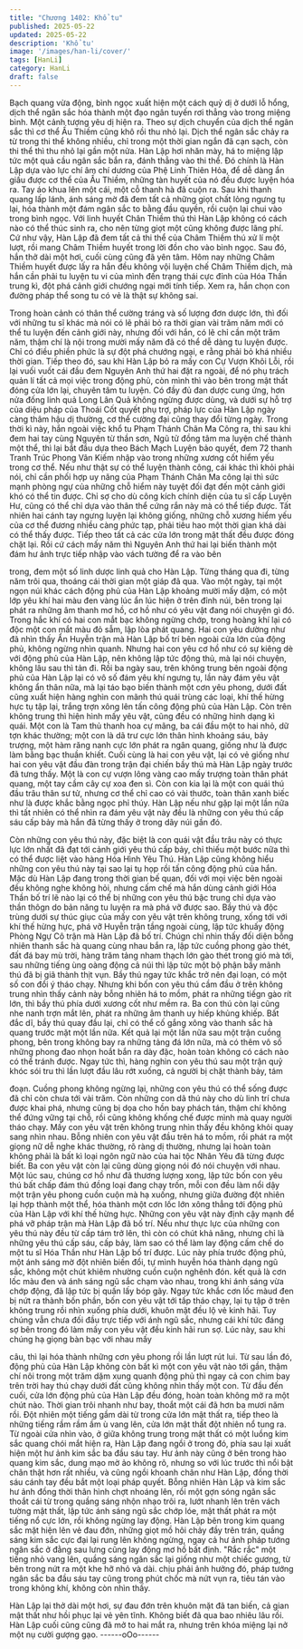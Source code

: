 ```yaml
---
title: "Chương 1402: Khổ tu"
published: 2025-05-22
updated: 2025-05-22
description: 'Khổ tu'
image: '/images/han-li/cover/'
tags: [HanLi]
category: HanLi
draft: false
---
```


Bạch quang vừa động, bình ngọc xuất hiện một cách quỷ dị ở
dưới lỗ hổng, dịch thể ngân sắc hóa thành một đạo ngân tuyến
rơi thẳng vào trong miệng bình. Một cảnh tượng yêu dị hiện ra.
Theo sự dịch chuyển của dịch thể ngân sắc thì cơ thể Ấu Thiềm
cũng khô rồi thu nhỏ lại.
Dịch thể ngân sắc chảy ra từ trong thi thể không nhiều, chỉ trong
một thời gian ngắn đã cạn sạch, còn thi thể thì thu nhỏ lại gần một
nửa. Hàn Lập hơi nhăn mày, há to miệng lập tức một quả cầu
ngân sắc bắn ra, đánh thẳng vào thi thể.
Đó chính là Hàn Lập dựa vào lực chí âm chí dương của Phệ Linh
Thiên Hỏa, để dễ dàng ẩn giấu được cơ thể của Ấu Thiềm,
những tàn huyết của nó đều được luyện hóa ra. Tay áo khua lên
một cái, một cỗ thanh hà đã cuộn ra.
Sau khi thanh quang lấp lánh, ánh sáng mờ đã đem tất cả những
giọt chất lỏng ngưng tụ lại, hóa thành một đám ngân sắc to bằng
đầu quyền, rồi cuộn lại chui vào trong bình ngọc.
Với linh huyết Chân Thiềm thú thì Hàn Lập không có cách nào có
thể thúc sinh ra, cho nên từng giọt một cũng không được lãng phí.
Cứ như vậy, Hàn Lập đã đem tất cả thi thể của Châm Thiềm thú
xử lí một lượt, rồi mang Châm Thiềm huyết trong lời đồn cho vào
bình ngọc. Sau đó, hắn thở dài một hơi, cuối cùng cũng đã yên
tâm.
Hôm nay những Châm Thiềm huyết được lấy ra hắn đều không
vội luyện chế Châm Thiềm dịch, mà hắn cần phải tu luyện tu vi
của mình đến trạng thái cực đỉnh của Hóa Thần trung kì, đột phá
cảnh giới chướng ngại mới tính tiếp. Xem ra, hắn chọn con
đường pháp thể song tu có vẻ là thật sự không sai.

Trong hoàn cảnh có thân thể cường tráng và số lượng đơn dược
lớn, thì đối với những tu sĩ khác mà nói có lẽ phải bỏ ra thời gian
vài trăm năm mới có thể tu luyện đến cảnh giới này, nhưng đối
với hắn, có lẽ chỉ cần một trăm năm, thậm chí là nội trong mười
mấy năm đã có thể dễ dàng tu luyện được. Chỉ có điều phiền
phức là sự đột phá chướng ngại, e rằng phải bỏ khá nhiều thời
gian.
Tiếp theo đó, sau khi Hàn Lập bỏ ra mấy con Cự Vượn Khôi Lỗi,
rồi lại vuối vuốt cái đầu đem Nguyên Anh thứ hai đặt ra ngoài, để
nó phụ trách quản lí tất cả mọi việc trong động phủ, còn mình thì
vào bên trong mật thất đóng cửa lớn lại, chuyên tâm tu luyện.
Có đầy đủ đan dược cung ứng, hơn nửa đống linh quả Long Lân
Quả không ngừng được dùng, và dưới sự hỗ trợ của diệu pháp
của Thoái Cốt quyết phụ trợ, pháp lực của Hàn Lập ngày càng
thâm hậu dị thường, cơ thể cường đại cũng thay đổi từng ngày.
Trong thời kì này, hắn ngoài việc khổ tu Phạm Thánh Chân Ma
Công ra, thì sau khi đem hai tay cùng Nguyên từ thần sơn, Ngũ tử
đồng tâm ma luyện chế thành một thể, thì lại bắt đầu dựa theo
Bách Mạch Luyện bảo quyết, đem 72 thanh Tranh Trúc Phong
Vân Kiếm nhập vào trong những xương cốt hiểm yếu trong cơ
thể.
Nếu như thật sự có thể luyện thành công, cái khác thì khỏi phải
nói, chỉ cần phối hợp uy năng của Phạm Thánh Chân Ma công lại
thì sức mạnh phòng ngự của những chỗ hiểm này tuyệt đối đạt
đến một cảnh giới khó có thể tin được. Chỉ sợ cho dù công kích
chính diện của tu sĩ cấp Luyện Hư, cũng có thể chỉ dựa vào thân
thể cứng rắn này mà có thể tiếp được.
Tất nhiên hai cánh tay ngưng luyện lại không giống, những chỗ
xương hiểm yếu của cơ thể đương nhiều càng phức tạp, phải tiêu
hao một thời gian khá dài có thể thấy được.
Tiếp theo tất cả các cửa lớn trong mật thất đều được đóng chặt
lại. Rồi cứ cách mấy năm thì Nguyên Anh thứ hai lại biến thành
một đám hư ảnh trực tiếp nhập vào vách tường để ra vào bên

trong, đem một số linh dược linh quả cho Hàn Lập. Từng tháng
qua đi, từng năm trôi qua, thoáng cái thời gian một giáp đã qua.
Vào một ngày, tại một ngọn núi khác cách động phủ của Hàn Lập
khoảng mười mấy dặm, có một lớp yêu khí hai màu đen vàng lúc
ẩn lúc hiện ở trên đỉnh núi, bên trong lại phát ra những âm thanh
mơ hồ, cơ hồ như có yêu vật đang nói chuyện gì đó. Trong hắc
khí có hai con mắt bạc không ngừng chớp, trong hoàng khí lại có
độc một con mắt màu đỏ sẫm, lập lòa phát quang. Hai con yêu
dường như đã nhìn thấy Ẩn Huyễn trận mà Hàn Lập bố trí bên
ngoài cửa lớn của động phủ, không ngừng nhìn quanh.
Nhưng hai con yêu cơ hồ như có sự kiêng dè với động phủ của
Hàn Lập, nên không lập tức động thủ, mà lại nói chuyện, không
lâu sau thì tản đi.
Rồi ba ngày sau, trên không trung bên ngoài động phủ của Hàn
Lập lại có vô số đám yêu khí ngưng tụ, lần này đám yêu vật
không ẩn thân nữa, mà lại táo bạo biến thành một cơn yêu phong,
dưới đất cũng xuất hiện hàng nghìn con mãnh thú quái trùng các
loại, khí thế hừng hực tụ tập lại, trắng trợn xông lên tấn công
động phủ của Hàn Lập.
Còn trên không trung thì hiện hình mấy yêu vật, cũng đều có
những hình dạng kì quái. Một con là Tam thủ thanh hoa cự mãng,
ba cái đầu một to hai nhỏ, dữ tợn khác thường; một con là dã trư
cực lớn thân hình khoảng sáu, bảy trượng, một hàm răng nanh
cực lớn phát ra ngân quang, giống như là được làm bằng bạc
thuần khiết. Cuối cùng là hai con yêu vật, lại có vẻ giống như hai
con yêu vật đầu đàn trong trận đại chiến bầy thú mà Hàn Lập
ngày trước đã tưng thấy. Một là con cự vượn lông vàng cao mấy
trượng toàn thân phát quang, một tay cầm cây cự xoa đen sì. Còn
con kia lại là một con quái thú đầu trâu thân sư tử, nhưng cơ thể
chỉ cao có vài thước, toàn thân xanh biếc như là được khắc bằng
ngọc phỉ thúy.
Hàn Lập nếu như gặp lại một lần nữa thì tất nhiên có thể nhìn ra
đám yêu vật này đều là những con yêu thú cấp sáu cấp bảy mà
hắn đã từng thấy ở trong dãy núi gần đó.

Còn những con yêu thú này, đặc biệt là con quái vật đầu trâu này
có thực lực lớn nhất đã đạt tới cảnh giới yêu thú cấp bảy, chỉ thiếu
một bước nữa thì có thể được liệt vào hàng Hóa Hình Yêu Thú.
Hàn Lập cũng không hiểu những con yêu thú này tại sao lại tụ
họp rồi tấn công động phủ của hắn.
Mặc dù Hàn Lập đang trong thời gian bế quan, đối với mọi việc
bên ngoài đều không nghe không hỏi, nhưng cấm chế mà hắn
dùng cảnh giới Hóa Thần bố trí lẽ nào lại có thể bị những con yêu
thú bậc trung chỉ dựa vào thần thôgn do bản năng tu luyện ra mà
phá vỡ được sao.
Bầy thú và độc trùng dưới sự thúc giục của mấy con yêu vật trên
không trung, xống tới với khí thế hừng hực, phá vỡ Huyễn trận
tầng ngoài cùng, lập tức khuấy động Phòng Ngự Cô trận mà Hàn
Lập đã bố trí.
Chúgn chỉ nhìn thấy đối diện bỗng nhiên thanh sắc hà quang
cùng nhau bắn ra, lập tức cuồng phong gào thét, đất đá bay mù
trời, hàng trăm tảng nham thạch lớn gào thét trong gió mà tới, sau
những tiếng ùng oàng động cả núi thì lập tức một bộ phận bầy
mãnh thú đã bị giã thành thịt vụn.
Bầy thú ngay tức khắc trở nên đại loạn, có một số con đổi ý tháo
chạy.
Nhưng khi bốn con yêu thú cầm đầu ở trên không trung nhìn thấy
cảnh này bỗng nhiên há to mồm, phát ra những tiếgn gào rít lớn,
thì bầy thú phía dưới xương cốt như mềm ra. Ba con thú còn lại
cũng nhe nanh trợn mắt lên, phát ra những âm thanh uy hiếp
khủng khiếp. Bất đắc dĩ, bầy thú quay đầu lại, chỉ có thể cố gắng
xông vào thanh sắc hà quang trước mặt một lần nữa.
Kết quả lại một lần nữa sau một trận cuồng phong, bên trong
không bay ra những tảng đá lớn nữa, mà có thêm vô số những
phong đao nhọn hoắt bắn ra dày đặc, hoàn toàn không có cách
nào có thể tránh được.
Ngay tức thì, hàng nghìn con yêu thú sau một trận quỷ khóc sói
tru thì lần lượt đầu lâu rớt xuống, cả người bị chặt thành bảy, tám

đoạn. Cuồng phong không ngừng lại, những con yêu thú có thể
sống được đã chỉ còn chưa tới vài trăm. Còn những con dã thú
này cho dù linh trí chưa được khai phá, nhưng cũng bị dọa cho
hồn bay phách tán, thậm chí không thể đứng vững tại chỗ, rồi
cũng không khống chế được mình mà quay người tháo chạy. Mấy
con yêu vật trên không trung nhìn thấy đều không khỏi quay sang
nhìn nhau.
Bỗng nhiên con yêu vật đầu trên há to mồm, rồi phát ra một giọng
nữ dễ nghe khác thường, rõ ràng dị thường, nhưng lại hoàn toàn
không phải là bất kì loại ngôn ngữ nào của hai tộc Nhân Yêu đã
từng được biết. Ba con yêu vật còn lại cũng dùng giọng nói đó nói
chuyện với nhau.
Một lúc sau, chúng cơ hồ như đã thương lượng xong, lập tức bốn
con yêu thú bất chấp đám thú đồng loại đang chạy trốn, mỗi con
đều làm nổi dậy một trận yêu phong cuồn cuộn mà hạ xuống,
nhưng giữa đường đột nhiên lại hợp thành một thể, hóa thành
một cơn lốc lớn xông thẳng tới động phủ của Hàn Lập với khí thế
hừng hực. Những con yêu vật này định cậy mạnh để phá vỡ pháp
trận mà Hàn Lập đã bố trí.
Nếu như thực lực của những con yêu thú này đều từ cấp tám trở
lên, thì còn có chút khả năng, nhưng chỉ là những yêu thú cấp
sáu, cấp bảy, làm sao có thể làm lay động cấm chế do một tu sĩ
Hóa Thần như Hàn Lập bố trí được.
Lúc này phía trước động phủ, một ánh sáng mờ đột nhiên biến
đổi, tự mình huyễn hóa thành dạng ngũ sắc, không một chút
khiêm nhường cuồn cuộn nghênh đón. kết quả là cơn lốc màu
đen và ánh sáng ngũ sắc chạm vào nhau, trong khi ánh sáng vừa
chớp động, đã lập tức bị quấn lấy bóp gãy.
Ngay tức khắc cơn lốc màud đen bị nứt ra thành bốn phần, bốn
con yêu vật tới tấp tháo chạy, lại tụ tập ở trên không trung rồi nhìn
xuống phía dưới, khuôn mặt đều lộ vẻ kinh hãi.
Tuy chúng vẫn chưa đối đầu trực tiếp với ánh ngũ sắc, nhưng cái
khí tức đáng sợ bên trong đó làm mấy con yêu vật đều kinh hãi
run sợ. Lúc này, sau khi chúng hạ giọng bàn bạc với nhau mấy

câu, thì lại hóa thành những cơn yêu phong rồi lần lượt rút lui.
Từ sau lần đó, động phủ của Hàn Lập không còn bất kì một con
yêu vật nào tới gần, thậm chí nôi trong một trăm dặm xung quanh
động phủ thì ngay cả con chim bay trên trời hay thú chạy dưới đất
cũng không nhìn thấy một con. Từ đầu đến cuối, cửa lớn động
phủ của Hàn Lập đều đóng, hoàn toàn không mở ra một chút nào.
Thời gian trôi nhanh như bay, thoắt một cái đã hơn ba mươi năm
rồi.
Đột nhiên một tiếng gầm dài từ trong cửa lớn mật thất ra, tiếp
theo là những tiếng rầm rầm ầm ù vang lên, cửa lớn mật thất đột
nhiên nổ tung ra.
Từ ngoài cửa nhìn vào, ở giữa không trung trong mật thất có một
luồng kim sắc quang chói mắt hiện ra, Hàn Lập đang ngồi ở trong
đó, phía sau lại xuất hiện một hư ảnh kim sắc ba đầu sáu tay.
Hư ảnh này cũng ở bên trong hào quang kim sắc, dung mạo mờ
ảo không rõ, nhưng so với lúc trước thì nổi bật chân thật hơn rất
nhiều, và cũng ngồi khoanh chân như Hàn Lập, đồng thời sáu
cánh tay đều bắt một loại pháp quyết.
Bỗng nhiên Hàn Lập và kim sắc hư ảnh đồng thời thân hình chợt
nhoáng lên, rồi một gợn sóng ngân sắc thoắt cái từ trong quầng
sáng nhộn nhạo trôi ra, lướt nhanh lên trên vách tường mật thất,
lập tức ánh sáng ngũ sắc chớp lóe, mật thất phát ra một tiếng nổ
cực lớn, rồi không ngừng lay động.
Hàn Lập bên trong kim quang sắc mặt hiện lên vẻ đau đớn,
những giọt mồ hôi chảy đầy trên trán, quầng sáng kim sắc cực đại
lại rung lên không ngừng, ngay cả hư ảnh pháp tướng ngân sắc ở
đằng sau lưng cũng lay động mơ hồ bất định.
"Rắc rắc" một tiếng nhỏ vang lên, quầng sáng ngân sắc lại giống
như một chiếc gương, từ bên trong nứt ra một khe hỡ nhỏ và dài.
chịu phải ảnh hưởng đó, pháp tướng ngân sắc ba đầu sáu tay
cũng trong phút chốc mà nứt vụn ra, tiêu tán vào trong không khí,
không còn nhìn thấy.

Hàn Lập lại thở dài một hơi, sự đau đớn trên khuôn mặt đã tan
biến, cả gian mật thất như hồi phục lại vẻ yên tĩnh. Không biết đã
qua bao nhiêu lâu rồi. Hàn Lập cuối cũng cũng đã mở to hai mắt
ra, nhưng trên khóa miệng lại nở một nụ cười gượng gạo.
------oOo------
